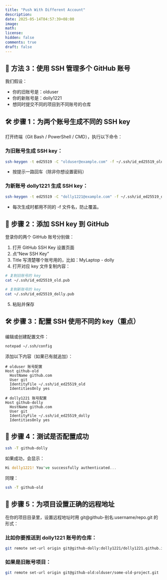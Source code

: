 ```yaml
---
title: "Push With Different Account"
description: 
date: 2025-05-14T04:57:39+08:00
image: 
math: 
license: 
hidden: false
comments: true
draft: false
---
```


## 🧰 方法 3：使用 SSH 管理多个 GitHub 账号
我们假设：
- 你的旧账号是：olduser
- 你的新账号是：dolly1221
- 想同时提交不同的项目到不同账号的仓库

## 🛠️ 步骤 1：为两个账号生成不同的 SSH key
打开终端（Git Bash / PowerShell / CMD），执行以下命令：

### 为旧账号生成 SSH key：
```bash
ssh-keygen -t ed25519 -C "olduser@example.com" -f ~/.ssh/id_ed25519_old
```
- 按提示一路回车（除非你想设置密码）

### 为新账号 dolly1221 生成 SSH key：
```bash
ssh-keygen -t ed25519 -C "dolly1221@example.com" -f ~/.ssh/id_ed25519_dolly
```
- 每次生成时都用不同的 -f 文件名，防止覆盖。

## 📎 步骤 2：添加 SSH key 到 GitHub
登录你的两个 GitHub 账号分别做：
1. 打开 GitHub SSH Key 设置页面
2. 点“New SSH Key”
3. Title 写清楚哪个账号用的，比如：MyLaptop - dolly
4. 打开对应 key 文件复制内容：
```bash
# 复制旧账号的 key
cat ~/.ssh/id_ed25519_old.pub

# 复制新账号的 key
cat ~/.ssh/id_ed25519_dolly.pub
```
5. 粘贴并保存

## 🛠️ 步骤 3：配置 SSH 使用不同的 key（重点）
编辑或创建配置文件：
```bash
notepad ~/.ssh/config
```

添加以下内容（如果已有就追加）：
```ssh
# olduser 账号配置
Host github-old
  HostName github.com
  User git
  IdentityFile ~/.ssh/id_ed25519_old
  IdentitiesOnly yes

# dolly1221 账号配置
Host github-dolly
  HostName github.com
  User git
  IdentityFile ~/.ssh/id_ed25519_dolly
  IdentitiesOnly yes
```

## 🧪 步骤 4：测试是否配置成功
```bash
ssh -T github-dolly
```

如果成功，会显示：
```rust
Hi dolly1221! You've successfully authenticated...
```

同理：

```bash
ssh -T github-old
```

## 🔗 步骤 5：为项目设置正确的远程地址
在你的项目目录里，设置远程地址时用 git@github-别名:username/repo.git 的形式：

### 比如你要推送到 dolly1221 账号的仓库：
```bash
git remote set-url origin git@github-dolly:dolly1221/dolly1221.github.io.git
```

### 如果是旧账号项目：
```bash
git remote set-url origin git@github-old:olduser/some-old-project.git
```